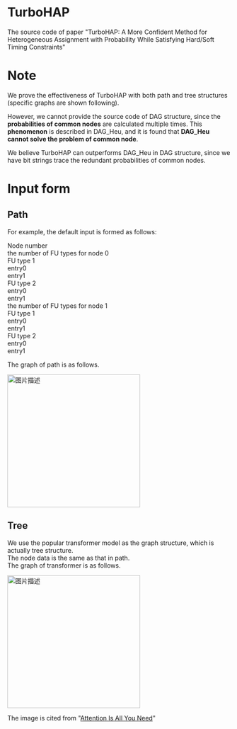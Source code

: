 # TurboHAP
The source code of paper "TurboHAP: A More Confident Method for Heterogeneous Assignment with  Probability While Satisfying Hard/Soft Timing Constraints"

# Note
We prove the effectiveness of TurboHAP with both path and tree structures (specific graphs are shown following). 

However, we cannot provide the source code of DAG structure, since the **probabilities of common nodes** are calculated multiple times. This **phenomenon** is described in  DAG_Heu, and it is found that **DAG_Heu cannot solve the problem of common node**.

We believe TurboHAP can outperforms DAG_Heu in DAG structure, since we have bit strings trace the redundant probabilities of common nodes.

# Input form
## Path
For example, the default input is formed as follows:

Node number  
the number of FU types for node 0  
FU type 1  
entry0  
entry1  
FU type 2  
entry0  
entry1  
the number of FU types for node 1  
FU type 1  
entry0  
entry1  
FU type 2  
entry0  
entry1  

The graph of path is as follows.

<img src="https://github.com/WinfengWon/TurboHAP/assets/153063846/33bab960-2bcf-492e-8b8a-96b32bcc05d5" alt="图片描述" width="300">

## Tree
We use the popular transformer model as the graph structure, which is actually tree structure.  
The node data is the same as that in path.  
The graph of transformer is as follows.

<img src="https://github.com/WinfengWon/TurboHAP/assets/153063846/13ebe7ef-c611-4a2d-81f2-2a3c741dcf1c" alt="图片描述" width="300">

The image is cited from "[Attention Is All You Need](https://proceedings.neurips.cc/paper_files/paper/2017/file/3f5ee243547dee91fbd053c1c4a845aa-Paper.pdf)"
